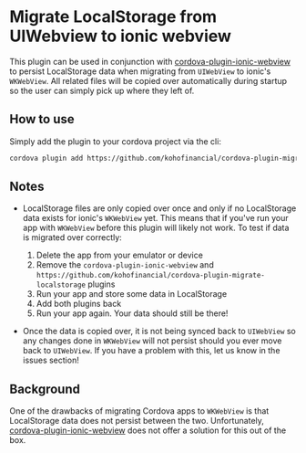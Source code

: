 # Migrate LocalStorage from UIWebview to ionic webview

This plugin can be used in conjunction with
[cordova-plugin-ionic-webview](https://github.com/ionic-team/cordova-plugin-ionic-webview)
to persist LocalStorage data when migrating from `UIWebView` to ionic's `WKWebView`. All related
files will be copied over automatically during startup so the user can simply pick up where they
left of.

## How to use

Simply add the plugin to your cordova project via the cli:
```sh
cordova plugin add https://github.com/kohofinancial/cordova-plugin-migrate-localstorage
```

## Notes

- LocalStorage files are only copied over once and only if no LocalStorage data exists for ionic's `WKWebView`
yet. This means that if you've run your app with `WKWebView` before this plugin will likely not work.
To test if data is migrated over correctly:
    1. Delete the app from your emulator or device
    2. Remove the `cordova-plugin-ionic-webview` and `https://github.com/kohofinancial/cordova-plugin-migrate-localstorage` plugins
    3. Run your app and store some data in LocalStorage
    4. Add both plugins back
    5. Run your app again. Your data should still be there!

- Once the data is copied over, it is not being synced back to `UIWebView` so any changes done in
`WKWebView` will not persist should you ever move back to `UIWebView`. If you have a problem with this,
let us know in the issues section!

## Background

One of the drawbacks of migrating Cordova apps to `WKWebView` is that LocalStorage data does
not persist between the two. Unfortunately,
[cordova-plugin-ionic-webview](https://github.com/ionic-team/cordova-plugin-ionic-webview)
does not offer a solution for this out of the box.
